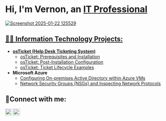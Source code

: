 <h1>Hi, I'm Vernon, an <a href="https://linkedin.com/in/vernon-bristo-468618219/">IT Professional</h1>

![Screenshot 2025-01-22 125529](https://github.com/user-attachments/assets/e04aecad-cf2a-4d39-8f8b-b5fcbe6f340a)


<h2>👨‍💻 Information Technology Projects:</h2>

- <b>osTicket (Help Desk Ticketing System)</b>
  - [osTicket: Prerequisites and Installation](https://github.com/vernanthony/osticket-prereqs)
  - [osTicket: Post-Installation Configuration](https://github.com/vernanthony/post-install-config)
  - [osTicket: Ticket Lifecycle Examples](https://github.com/vernanthony/ticket-lifecycle)
- <b>Microsoft Azure</b>
  - [Configuring On-premises Active Directory within Azure VMs](https://github.com/vernanthony/configure-ad)
  - [Network Security Groups (NSGs) and Inspecting Network Protocols](https://github.com/vernanthony/azure-network-protocols)

<h2>🤳Connect with me:</h2>


[<img align="left" alt="Josh | LinkedIn" width="22px" src="https://cdn.jsdelivr.net/npm/simple-icons@v3/icons/linkedin.svg" />][linkedin]
[<img align="left" alt="Josh | Instagram" width="22px" src="https://cdn.jsdelivr.net/npm/simple-icons@v3/icons/instagram.svg" />][instagram]


[instagram]: https://www.instagram.com/pm_pr3y
[linkedin]: https://linkedin.com/in/vernon-bristo-468618219

